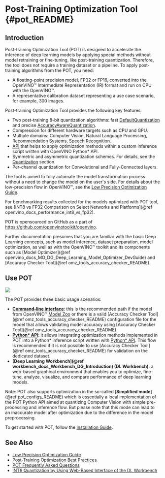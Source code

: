 # Post-Training Optimization Tool {#pot_README}

## Introduction

Post-training Optimization Tool (POT) is designed to accelerate the inference of deep learning models by applying
special methods without model retraining or fine-tuning, like post-training quantization. Therefore, the tool does not
require a training dataset or a pipeline. To apply post-training algorithms from the POT, you need:
* A floating-point precision model, FP32 or FP16, converted into the OpenVINO&trade; Intermediate Representation (IR) format
and run on CPU with the OpenVINO&trade;.
* A representative calibration dataset representing a use case scenario, for example, 300 images.

Post-training Optimization Tool provides the following key
features:

* Two post-training 8-bit quantization algorithms: fast [DefaultQuantization](openvino/tools/pot/algorithms/quantization/default/README.md) and precise [AccuracyAwareQuantization](openvino/tools/pot/algorithms/quantization/accuracy_aware/README.md).
* Compression for different hardware targets such as CPU and GPU.
* Multiple domains: Computer Vision, Natural Language Processing, Recommendation Systems, Speech Recognition.
* [API](openvino/tools/pot/api/README.md) that helps to apply optimization methods within a custom inference script written with OpenVINO Python* API.
* Symmetric and asymmetric quantization schemes. For details, see the [Quantization](openvino/tools/pot/algorithms/quantization/README.md) section.
* Per-channel quantization for Convolutional and Fully-Connected layers.

The tool is aimed to fully automate the model transformation process without a need to change the model on the user's side. For details about 
the low-precision flow in OpenVINO&trade;, see the [Low Precision Optimization Guide](docs/LowPrecisionOptimizationGuide.md).

For benchmarking results collected for the models optimized with POT tool, see [INT8 vs FP32 Comparison on Select Networks and Platforms](@ref openvino_docs_performance_int8_vs_fp32).

POT is opensourced on GitHub as a part of https://github.com/openvinotoolkit/openvino.

Further documentation presumes that you are familiar with the basic Deep Learning concepts, such as model inference,
dataset preparation, model optimization, as well as with the OpenVINO&trade; toolkit and its components such 
as  [Model Optimizer](@ref openvino_docs_MO_DG_Deep_Learning_Model_Optimizer_DevGuide) 
and [Accuracy Checker Tool](@ref omz_tools_accuracy_checker_README).

## Use POT
![](docs/images/workflow.png) 

The POT provides three basic usage scenarios:
* **[Command-line interface](docs/CLI.md)**: this is the recommended path if the model from OpenVINO&trade; 
[Model Zoo](https://github.com/openvinotoolkit/open_model_zoo) or there is a valid [Accuracy Checker Tool](@ref omz_tools_accuracy_checker_README)
configuration file for the model that allows validating model accuracy using [Accuracy Checker Tool](@ref omz_tools_accuracy_checker_README).
* **[Python* API](openvino/tools/pot/api/README.md)**: it allows integrating optimization methods implemented in POT into
a Python* inference script written with [Python* API](ie_python_api/api.html). 
This flow is recommended if it is not possible to use [Accuracy Checker Tool](@ref omz_tools_accuracy_checker_README)
for validation on the dedicated dataset.
* **[Deep Learning Workbench](@ref workbench_docs_Workbench_DG_Introduction) (DL Workbench)**: a web-based graphical environment 
that enables you to optimize, fine-tune, analyze, visualize, and compare performance of deep learning models.

Note: POT also supports optimization in the so-called [**Simplified mode**](@ref pot_configs_README) which is essentially a local
implementation of the POT Python API aimed at quantizing Computer Vision with simple pre-processing and inference flow. But
please note that this mode can lead to an inaccurate model after optimization due to the difference in the model preprocessing.

To get started with POT, follow the [Installation Guide](docs/InstallationGuide.md).

## See Also

* [Low Precision Optimization Guide](docs/LowPrecisionOptimizationGuide.md)
* [Post-Training Optimization Best Practices](docs/BestPractices.md)
* [POT Frequently Asked Questions](docs/FrequentlyAskedQuestions.md) 
* [INT8 Quantization by Using Web-Based Interface of the DL Workbench](https://docs.openvino.ai/latest/workbench_docs_Workbench_DG_Int_8_Quantization.html)
